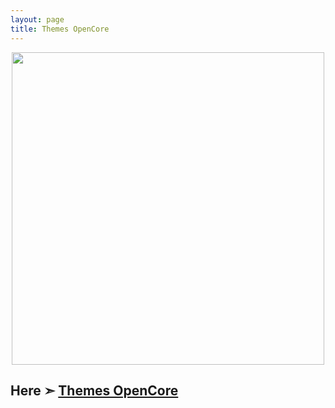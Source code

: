 ```yaml
---
layout: page
title: Themes OpenCore
---
```


<p align="center">
  <img width="500" height="500" src="https://user-images.githubusercontent.com/6248794/90955108-99f57500-e448-11ea-8ec1-929edd99bf0c.png">
</p>

## Here ➣ [Themes OpenCore](https://stratoshift.github.io/OC-Themes.html)
